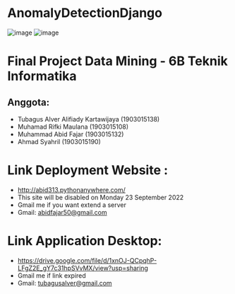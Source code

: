 # AnomalyDetectionDjango
![image](https://user-images.githubusercontent.com/69112136/177029367-74db1f40-cf00-48c7-8e1f-389f701dde74.png)
![image](https://user-images.githubusercontent.com/69112136/177029378-cf5794c5-c6d2-4dba-af10-c729ca4bdd9a.png)
# Final Project Data Mining - 6B Teknik Informatika
## Anggota:
- Tubagus Alver Alifiady Kartawijaya (1903015138)
- Muhamad Rifki Maulana (1903015108)
- Muhammad Abid Fajar (1903015132)
- Ahmad Syahril (1903015190)

# Link Deployment Website : 
- http://abid313.pythonanywhere.com/
- This site will be disabled on Monday 23 September 2022
- Gmail me if you want extend a server 
- Gmail: abidfajar50@gmail.com

# Link Application Desktop:
- https://drive.google.com/file/d/1xnOJ-QCpqhP-LFgZ2E_gY7c31hpSVvMX/view?usp=sharing
- Gmail me if link expired 
- Gmail: tubagusalver@gmail.com
